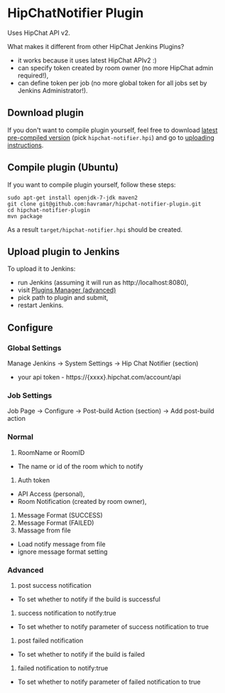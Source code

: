 # HipChatNotifier Plugin

Uses HipChat API v2.

What makes it different from other HipChat Jenkins Plugins?

* it works because it uses latest HipChat APIv2 :)
* can specify token created by room owner (no more HipChat admin required!),
* can define token per job (no more global token for all jobs set by Jenkins Administrator!).

## Download plugin

If you don't want to compile plugin yourself, feel free to download [latest pre-compiled version](https://github.com/havramar/hipchat-notifier-plugin/releases/latest) (pick `hipchat-notifier.hpi`) and go to [uploading instructions](#upload-plugin).

## Compile plugin (Ubuntu)

If you want to compile plugin yourself, follow these steps:

```
sudo apt-get install openjdk-7-jdk maven2
git clone git@github.com:havramar/hipchat-notifier-plugin.git
cd hipchat-notifier-plugin
mvn package
```

As a result `target/hipchat-notifier.hpi` should be created. 

## <a name="upload-plugin"></a> Upload plugin to Jenkins

To upload it to Jenkins:
* run Jenkins (assuming it will run as http://localhost:8080),
* visit [Plugins Manager (advanced)](http://localhost:8080/pluginManager/advanced)
* pick path to plugin and submit,
* restart Jenkins.

## Configure

### Global Settings

Manage Jenkins -> System Settings -> Hip Chat Notifier (section)
  - your api token - https://{xxxx}.hipchat.com/account/api

### Job Settings

Job Page -> Configure -> Post-build Action (section) -> Add post-build action

### Normal

1. RoomName or RoomID
  - The name or id of the room which to notify
1. Auth token
  - API Access (personal),
  - Room Notification (created by room owner),
1. Message Format (SUCCESS)
1. Message Format (FAILED)
1. Massage from file
  - Load notify message from file
  - ignore message format setting

### Advanced

1. post success notification
  - To set whether to notify if the build is successful
1. success notification to notify:true
  - To set whether to notify parameter of success notification to true
1. post failed notification
  - To set whether to notify if the build is failed
1. failed notification to notify:true
  - To set whether to notify parameter of failed notification to true
